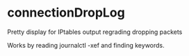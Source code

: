 # connectionDropLog
Pretty display for IPtables output regrading dropping packets


Works by reading journalctl -xef and finding keywords. 
